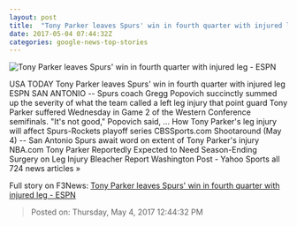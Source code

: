 ```yaml
---
layout: post
title:  "Tony Parker leaves Spurs' win in fourth quarter with injured leg - ESPN"
date: 2017-05-04 07:44:32Z
categories: google-news-top-stories
---
```


![Tony Parker leaves Spurs' win in fourth quarter with injured leg - ESPN](http://a1.espncdn.com/combiner/i?img=%2Fphoto%2F2017%2F0427%2Fr204848_1296x729_16%2D9.jpg)

USA TODAY Tony Parker leaves Spurs' win in fourth quarter with injured leg ESPN SAN ANTONIO -- Spurs coach Gregg Popovich succinctly summed up the severity of what the team called a left leg injury that point guard Tony Parker suffered Wednesday in Game 2 of the Western Conference semifinals. "It's not good," Popovich said, ... How Tony Parker's leg injury will affect Spurs-Rockets playoff series CBSSports.com Shootaround (May 4) -- San Antonio Spurs await word on extent of Tony Parker's injury NBA.com Tony Parker Reportedly Expected to Need Season-Ending Surgery on Leg Injury Bleacher Report Washington Post - Yahoo Sports all 724 news articles »


Full story on F3News: [Tony Parker leaves Spurs' win in fourth quarter with injured leg - ESPN](http://www.f3nws.com/n/GjdRHB)

> Posted on: Thursday, May 4, 2017 12:44:32 PM
